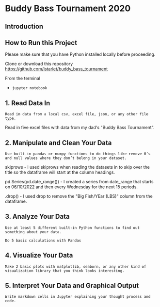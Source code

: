 # Buddy Bass Tournament 2020

## Introduction


## How to Run this Project
Please make sure that you have Python installed locally before proceeding. 

Clone or download this repository 
https://github.com/istarlet/buddy_bass_tournament

From the terminal 

- `jupyter notebook` 


## 1. Read Data In
`Read in data from a local csv, excel file, json, or any other file type.`


Read in five excel files with data from my dad's "Buddy Bass Tournament". 

## 2. Manipulate and Clean Your Data
`Use built-in pandas or numpy functions to do things like remove 0’s and null values where they don’t belong in your dataset.`


skiprows - I used skiprows when reading the datasets in to skip over the title so the dataframe will start at the column headings. 

pd.Series(pd.date_range()) - I created a series from date_range that starts on 06/10/2022 and then every Wednesday for the next 15 periods.

.drop() - I used drop to remove the "Big Fish/YEar (LBS)" column from the dataframe.

## 3. Analyze Your Data
`Use at least 5 different built-in Python functions to find out something about your data.`

`Do 5 basic calculations with Pandas`

## 4. Visualize Your Data
`Make 2 basic plots with matplotlib, seaborn, or any other kind of visualization library that you think looks interesting.`

## 5. Interpret Your Data and Graphical Output
`Write markdown cells in Jupyter explaining your thought process and code.`



